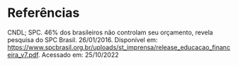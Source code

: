 # Referências

CNDL; SPC. 46% dos brasileiros não controlam seu orçamento, revela pesquisa do SPC Brasil. 26/01/2016. Disponível em: <https://www.spcbrasil.org.br/uploads/st_imprensa/release_educacao_financeira_v7.pdf>. Acessado em: 25/10/2022

